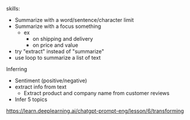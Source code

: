 skills:
- Summarize with a word/sentence/character limit
- Summarize with a focus something 
  - ex
    - on shipping and delivery
    - on price and value
- try "extract" instead of "summarize"
- use loop to summarize a list of text

Inferring
- Sentiment (positive/negative)
- extract info from text
  - Extract product and company name from customer reviews
- Infer 5 topics

https://learn.deeplearning.ai/chatgpt-prompt-eng/lesson/6/transforming